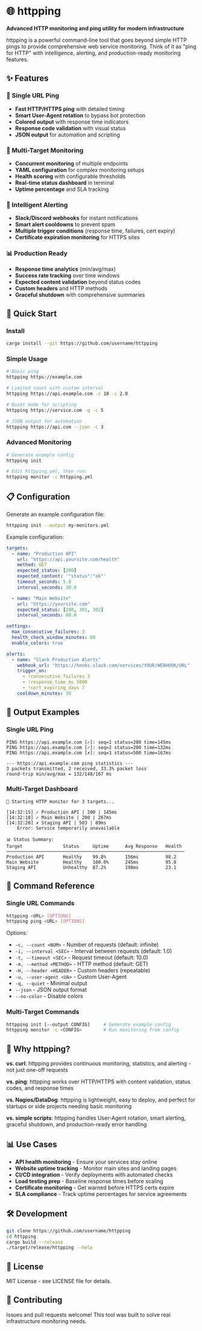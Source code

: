 # 🌐 httpping

**Advanced HTTP monitoring and ping utility for modern infrastructure**

httpping is a powerful command-line tool that goes beyond simple HTTP pings to provide comprehensive web service monitoring. Think of it as "ping for HTTP" with intelligence, alerting, and production-ready monitoring features.

## ✨ Features

### 🎯 Single URL Ping
- **Fast HTTP/HTTPS ping** with detailed timing
- **Smart User-Agent rotation** to bypass bot protection
- **Colored output** with response time indicators
- **Response code validation** with visual status
- **JSON output** for automation and scripting

### 🚀 Multi-Target Monitoring
- **Concurrent monitoring** of multiple endpoints
- **YAML configuration** for complex monitoring setups
- **Health scoring** with configurable thresholds
- **Real-time status dashboard** in terminal
- **Uptime percentage** and SLA tracking

### 🔔 Intelligent Alerting
- **Slack/Discord webhooks** for instant notifications
- **Smart alert cooldowns** to prevent spam
- **Multiple trigger conditions** (response time, failures, cert expiry)
- **Certificate expiration monitoring** for HTTPS sites

### 📊 Production Ready
- **Response time analytics** (min/avg/max)
- **Success rate tracking** over time windows
- **Expected content validation** beyond status codes
- **Custom headers** and HTTP methods
- **Graceful shutdown** with comprehensive summaries

## 🚀 Quick Start

### Install
```bash
cargo install --git https://github.com/username/httpping
```

### Simple Usage
```bash
# Basic ping
httpping https://example.com

# Limited count with custom interval
httpping https://api.example.com -c 10 -i 2.0

# Quiet mode for scripting
httpping https://service.com -q -c 5

# JSON output for automation
httpping https://api.com --json -c 3
```

### Advanced Monitoring
```bash
# Generate example config
httpping init

# Edit httpping.yml, then run:
httpping monitor -c httpping.yml
```

## 📋 Configuration

Generate an example configuration file:

```bash
httpping init --output my-monitors.yml
```

Example configuration:

```yaml
targets:
  - name: "Production API"
    url: "https://api.yoursite.com/health"
    method: GET
    expected_status: [200]
    expected_content: '"status":"ok"'
    timeout_seconds: 5.0
    interval_seconds: 30.0

  - name: "Main Website"  
    url: "https://yoursite.com"
    expected_status: [200, 301, 302]
    interval_seconds: 60.0

settings:
  max_consecutive_failures: 3
  health_check_window_minutes: 60
  enable_colors: true

alerts:
  - name: "Slack Production Alerts"
    webhook_url: "https://hooks.slack.com/services/YOUR/WEBHOOK/URL"
    trigger_on:
      - !consecutive_failures 3
      - !response_time_ms 5000  
      - !cert_expiring_days 7
    cooldown_minutes: 30
```

## 🎨 Output Examples

### Single URL Ping
```
PING https://api.example.com [✓]: seq=1 status=200 time=145ms
PING https://api.example.com [✓]: seq=2 status=200 time=132ms
PING https://api.example.com [✗]: seq=3 status=500 time=167ms

--- https://api.example.com ping statistics ---
3 packets transmitted, 2 received, 33.3% packet loss
round-trip min/avg/max = 132/148/167 ms
```

### Multi-Target Dashboard
```
🚀 Starting HTTP monitor for 3 targets...

[14:32:15] ✓ Production API | 200 | 145ms
[14:32:18] ✓ Main Website | 200 | 267ms  
[14:32:20] ✗ Staging API | 503 | 89ms
    Error: Service temporarily unavailable

📊 Status Summary:
Target               Status     Uptime      Avg Response   Health
──────────────────────────────────────────────────────────────────
Production API       Healthy    99.8%       156ms          98.2
Main Website         Healthy    100.0%      245ms          95.8
Staging API          Unhealthy  87.2%       198ms          23.1
```

## 🔧 Command Reference

### Single URL Commands
```bash
httpping <URL> [OPTIONS]
httpping ping <URL> [OPTIONS]
```

Options:
- `-c, --count <NUM>` - Number of requests (default: infinite)
- `-i, --interval <SEC>` - Interval between requests (default: 1.0)
- `-t, --timeout <SEC>` - Request timeout (default: 10.0) 
- `-m, --method <METHOD>` - HTTP method (default: GET)
- `-H, --header <HEADER>` - Custom headers (repeatable)
- `-u, --user-agent <UA>` - Custom User-Agent
- `-q, --quiet` - Minimal output
- `--json` - JSON output format
- `--no-color` - Disable colors

### Multi-Target Commands
```bash
httpping init [--output CONFIG]     # Generate example config
httpping monitor -c <CONFIG>        # Run monitoring from config
```

## 🤔 Why httpping?

**vs. curl**: httpping provides continuous monitoring, statistics, and alerting - not just one-off requests

**vs. ping**: httpping works over HTTP/HTTPS with content validation, status codes, and response times

**vs. Nagios/DataDog**: httpping is lightweight, easy to deploy, and perfect for startups or side projects needing basic monitoring

**vs. simple scripts**: httpping handles User-Agent rotation, smart alerting, graceful shutdown, and production-ready error handling

## 📊 Use Cases

- **API health monitoring** - Ensure your services stay online
- **Website uptime tracking** - Monitor main sites and landing pages  
- **CI/CD integration** - Verify deployments with automated checks
- **Load testing prep** - Baseline response times before scaling
- **Certificate monitoring** - Get warned before HTTPS certs expire
- **SLA compliance** - Track uptime percentages for service agreements

## 🛠️ Development

```bash
git clone https://github.com/username/httpping
cd httpping
cargo build --release
./target/release/httpping --help
```

## 📜 License

MIT License - see LICENSE file for details.

## 🤝 Contributing

Issues and pull requests welcome! This tool was built to solve real infrastructure monitoring needs.